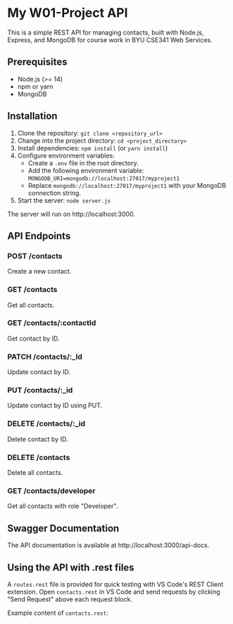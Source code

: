 # My W01-Project API

This is a simple REST API for managing contacts, built with Node.js, Express, and MongoDB for course work in BYU CSE341 Web Services.

## Prerequisites

- Node.js (>= 14)
- npm or yarn
- MongoDB

## Installation

1. Clone the repository: `git clone <repository_url>`
2. Change into the project directory: `cd <project_directory>`
3. Install dependencies: `npm install` (or `yarn install`)
4. Configure environment variables:
   - Create a `.env` file in the root directory.
   - Add the following environment variable: `MONGODB_URI=mongodb://localhost:27017/myproject1`
   - Replace `mongodb://localhost:27017/myproject1` with your MongoDB connection string.
5. Start the server: `node server.js`

The server will run on http://localhost:3000.

## API Endpoints

### POST /contacts

Create a new contact.

### GET /contacts

Get all contacts.

### GET /contacts/:contactId

Get contact by ID.

### PATCH /contacts/:\_Id

Update contact by ID.

### PUT /contacts/:\_id

Update contact by ID using PUT.

### DELETE /contacts/:\_id

Delete contact by ID.

### DELETE /contacts

Delete all contacts.

### GET /contacts/developer

Get all contacts with role "Developer".

## Swagger Documentation

The API documentation is available at http://localhost:3000/api-docs.

## Using the API with .rest files

A `routes.rest` file is provided for quick testing with VS Code's REST Client extension. Open `contacts.rest` in VS Code and send requests by clicking "Send Request" above each request block.

Example content of `contacts.rest`:
